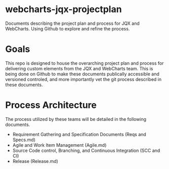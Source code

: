 # webcharts-jqx-projectplan
Documents describing the project plan and process for JQX and WebCharts. Using Github to explore and refine the process.

# Goals
This repo is designed to house the overarching project plan and process for delivering custom elements from the JQX and WebCharts team. This is being done on Github to make these documents publically accessible and versioned controled, and more importantly vet the git process described in these documents. 

# Process Architecture
The process utilized by these teams will be detailed in the following documents. 
- Requirement Gathering and Specification Documents (Reqs and Specs.md)
- Agile and Work Item Management (Agile.md)
- Source Code control, Branching, and Continuous Integration (SCC and CI)
- Release (Release.md)